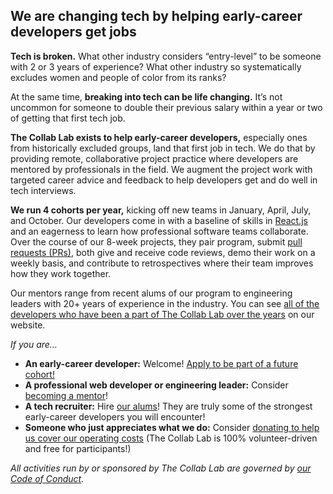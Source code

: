 ## We are changing tech by helping early-career developers get jobs

**Tech is broken.** What other industry considers “entry-level” to be someone with 2 or 3 years of experience?
What other industry so systematically excludes women and people of color from its ranks?

At the same time, **breaking into tech can be life changing.** It’s not uncommon for someone to double their
previous salary within a year or two of getting that first tech job.

**The Collab Lab exists to help early-career developers,** especially ones from historically excluded groups,
land that first job in tech. We do that by providing remote, collaborative project practice where developers
are mentored by professionals in the field. We augment the project work with targeted career advice and
feedback to help developers get and do well in tech interviews.

**We run 4 cohorts per year,** kicking off new teams in January, April, July, and October. Our developers come in
with a baseline of skills in [React.js](https://reactjs.org) and an eagerness to learn how professional software
teams collaborate. Over the course of our 8-week projects, they pair program, submit
[pull requests (PRs)](https://docs.github.com/en/github/collaborating-with-pull-requests/proposing-changes-to-your-work-with-pull-requests/about-pull-requests),
both give and receive code reviews, demo their work on a weekly basis, and contribute to retrospectives where their
team improves how they work together.

Our mentors range from recent alums of our program to engineering leaders with 20+ years of experience in the
industry. You can see [all of the developers who have been a part of The Collab Lab over the years](https://the-collab-lab.codes/developers/) on our website.

_If you are…_

- **An early-career developer:** Welcome! [Apply to be part of a future cohort!](https://the-collab-lab.codes/apply/)
- **A professional web developer or engineering leader:** Consider [becoming a mentor](https://the-collab-lab.codes/mentor/)!
- **A tech recruiter:** Hire [our alums](https://the-collab-lab.codes/developers/)! They are truly some of the strongest early-career developers you will encounter!
- **Someone who just appreciates what we do:** Consider [donating to help us cover our operating costs](https://the-collab-lab.codes/about-us/) (The Collab Lab is 100% volunteer-driven and free for participants!)

_All activities run by or sponsored by The Collab Lab are governed by [our Code of Conduct](https://the-collab-lab.codes/code-of-conduct/)._
